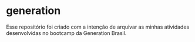 # generation
Esse repositório foi criado com a intenção de arquivar as minhas atividades desenvolvidas no bootcamp da Generation Brasil.

